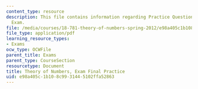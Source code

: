 ```yaml
---
content_type: resource
description: This file contains information regarding Practice Questions for Final
  Exam.
file: /media/courses/18-781-theory-of-numbers-spring-2012/e98a405c1b108c9931445102ffa52863_MIT18_871S12_practfinal.pdf
file_type: application/pdf
learning_resource_types:
- Exams
ocw_type: OCWFile
parent_title: Exams
parent_type: CourseSection
resourcetype: Document
title: Theory of Numbers, Exam Final Practice
uid: e98a405c-1b10-8c99-3144-5102ffa52863
---
```

